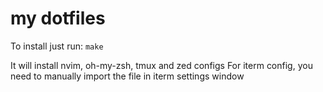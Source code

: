# my dotfiles

To install just run: `make`

It will install nvim, oh-my-zsh, tmux and zed configs
For iterm config, you need to manually import the file in iterm settings window
